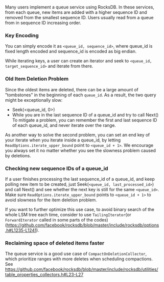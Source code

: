 Many users implement a queue service using RocksDB. In these services, from each queue, new items are added with a higher sequence ID and removed from the smallest sequence ID. Users usually read from a queue from in sequence ID increasing order.

### Key Encoding
You can simply encode it as `<queue_id, sequence_id>`, where queue_id is fixed length encoded and sequence_id is encoded as big endian.

While iterating keys, a user can create an iterator and seek to `<queue_id, target_sequence_id>` and iterate from there. 

### Old Item Deletion Problem
Since the oldest items are deleted, there can be a large amount of "tombstones" in the beginning of each `queue_id`. As a result, the two query might be exceptionally slow:
* Seek(<queue_id, 0>)
* While you are in the last sequence ID of a queue_id and try to call Next()
To mitigate a problem, you can remember the first and last sequence ID of each queue_id, and never iterate over the range.

As another way to solve the second problem, you can set an end key of your iterate when you iterate inside a queue_id, by letting `ReadOptions.iterate_upper_bound` point to `<queue_id + 1>`. We encourage you always set it no matter whether you see the slowness problem caused by deletions.

### Checking new sequence IDs of a queue_id
If a user finishes processing the last sequence_id of a queue_id, and keep polling new item to be created, just Seek(`<queue_id, last_processed_id>`) and call Next() and see whether the next key is still for the same `<queue_id>`. Make sure `ReadOptions.iterate_upper_bound` points to `<queue_id + 1>` to avoid slowness for the item deletion problem.

If you want to further optimize this use case, to avoid binary search of the whole LSM tree each time, consider to use `TailingIterator`(or `ForwardIterator` called in some parts of the codes) (https://github.com/facebook/rocksdb/blob/master/include/rocksdb/options.h#L1235-L1241).

### Reclaiming space of deleted items faster
The queue service is a good use case of `CompactOnDeletionCollector`, which prioritize ranges with more deletes when scheduling compactions. See https://github.com/facebook/rocksdb/blob/master/include/rocksdb/utilities/table_properties_collectors.h#L23-L27 